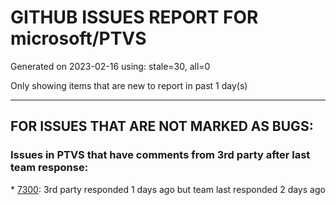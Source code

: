 
# GITHUB ISSUES REPORT FOR microsoft/PTVS


Generated on 2023-02-16 using: stale=30, all=0


Only showing items that are new to report in past 1 day(s)


---

## FOR ISSUES THAT ARE NOT MARKED AS BUGS:


### Issues in PTVS that have comments from 3rd party after last team response:


\* [7300](https://github.com/microsoft/PTVS/issues/7300 "Add support for Task Item Priority to LSP Client"): 3rd party responded 1 days ago but team last responded 2 days ago
